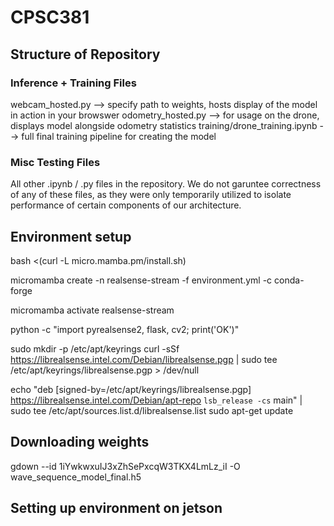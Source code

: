 # CPSC381

## Structure of Repository

### Inference + Training Files

webcam_hosted.py --> specify path to weights, hosts display of the model in action in your browswer
odometry_hosted.py --> for usage on the drone, displays model alongside odometry statistics
training/drone_training.ipynb --> full final training pipeline for creating the model

### Misc Testing Files

All other .ipynb / .py files in the repository. We do not garuntee correctness of any of these files, as they were only temporarily utilized to isolate performance of certain components of our architecture.


## Environment setup

bash <(curl -L micro.mamba.pm/install.sh)

micromamba create -n realsense-stream -f environment.yml -c conda-forge

micromamba activate realsense-stream 

python -c "import pyrealsense2, flask, cv2; print('OK')"


sudo mkdir -p /etc/apt/keyrings
curl -sSf https://librealsense.intel.com/Debian/librealsense.pgp | sudo tee /etc/apt/keyrings/librealsense.pgp > /dev/null


echo "deb [signed-by=/etc/apt/keyrings/librealsense.pgp] https://librealsense.intel.com/Debian/apt-repo `lsb_release -cs` main" | \
sudo tee /etc/apt/sources.list.d/librealsense.list
sudo apt-get update

## Downloading weights

gdown --id 1iYwkwxuIJ3xZhSePxcqW3TKX4LmLz_iI -O wave_sequence_model_final.h5

## Setting up environment on jetson

